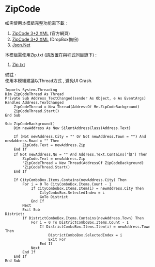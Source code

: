 ZipCode
=======
如需使用本模組完整功能需下載 :    
1. [ZipCode 3+2 XML][1] (官方網頁)  
2. [ZipCode 3+2 XML][4] (DropBox備份)      
3. [Json.Net][2]   
                            
本模組需使用Zip.txt (請放置在與程式同目錄下) :     
1. [Zip.txt][3]     
                    
備註 :     
使用本模組建議以Thread方式 , 避免UI Crash.           
```   
Imports System.Threading
Dim ZipCodeThread As Thread
Private Sub Address_TextChanged(sender As Object, e As EventArgs) Handles Address.TextChanged
    ZipCodeThread = New Thread(AddressOf Me.ZipCodeBackground)
    ZipCodeThread.Start()
End Sub 
```
```
Sub ZipCodeBackground()
    Dim newAddress As New SilentAddressClass(Address.Text)

    If (Not newAddress.City = "" Or Not newAddress.Town = "") And newAddress.Road = "" Then
        ZipCode.Text = newAddress.Zip
    End If
    If Not newAddress.No = "" And Address.Text.Contains("號") Then
        ZipCode.Text = newAddress.Zip
        'ZipCodeThread = New Thread(AddressOf ZipCodeBackground)
        'ZipCodeThread.Start()
    End If

    If CityComboBox.Items.Contains(newAddress.City) Then
        For i = 0 To CityComboBox.Items.Count - 1
            If CityComboBox.Items.Item(i) = newAddress.City Then
                CityComboBox.SelectedIndex = i
                GoTo District
            End If
        Next
        Exit Sub
District:
        If DistrictComboBox.Items.Contains(newAddress.Town) Then
            For i = 0 To DistrictComboBox.Items.Count - 1
                If DistrictComboBox.Items.Item(i) = newAddress.Town Then
                    DistrictComboBox.SelectedIndex = i
                    Exit For
                End If
            Next
        End If
    End If
End Sub
```    

[1]: http://www.post.gov.tw/post/internet/Download/all_list.jsp?ID=2201#dl_txt_s_A0206
[2]: https://json.codeplex.com/releases
[3]: https://www.dropbox.com/s/30lfni4jpdkoy28/Zip.txt?dl=0
[4]: https://www.dropbox.com/s/qrk2yfo6zc941tl/Zip32_10307.xml?dl=0